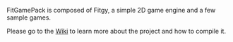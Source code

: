 FitGamePack is composed of Fitgy, a simple 2D game engine and a few sample
games.

Please go to the
[Wiki](http://redmine.randomshouting.com/projects/fitgamepack/wiki/Wiki) to
learn more about the project and how to compile it.
